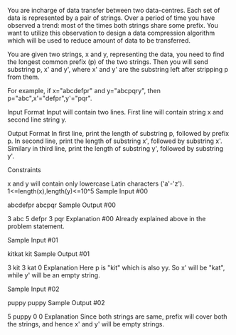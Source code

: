 You are incharge of data transfer between two data-centres. Each set of data is represented by a pair of strings. Over a period of time you have observed a trend: most of the times both strings share some prefix. You want to utilize this observation to design a data compression algorithm which will be used to reduce amount of data to be transferred. 

You are given two strings, x and y, representing the data, you need to find the longest common prefix (p) of the two strings. Then you will send substring p, x' and y', where x' and y' are the substring left after stripping p from them. 

For example, if x="abcdefpr" and y="abcpqry", then p="abc",x'="defpr",y'="pqr".

Input Format 
Input will contain two lines. First line will contain string x and second line string y.

Output Format 
In first line, print the length of substring p, followed by prefix p. In second line, print the length of substring x', followed by substring x'. Similary in third line, print the length of substring y', followed by substring y'.

Constraints

x and y will contain only lowercase Latin characters ('a'-'z').
1<=length(x),length(y)<=10^5
Sample Input #00

abcdefpr
abcpqr
Sample Output #00

3 abc
5 defpr
3 pqr
Explanation #00 
Already explained above in the problem statement.

Sample Input #01

kitkat
kit
Sample Output #01

3 kit
3 kat
0
Explanation 
Here p is "kit" which is also yy. So x' will be "kat", while y' will be an empty string.

Sample Input #02

puppy
puppy
Sample Output #02

5 puppy
0
0
Explanation 
Since both strings are same, prefix will cover both the strings, and hence x' and y' will be empty strings.

